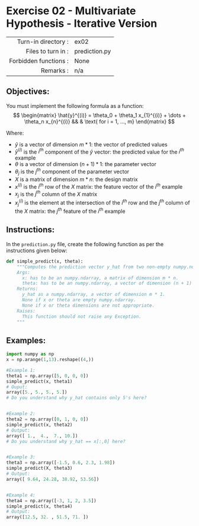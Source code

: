 # Exercise 02 - Multivariate Hypothesis - Iterative Version

|                         |                    |
| -----------------------:| ------------------ |
|   Turn-in directory :   |  ex02              |
|   Files to turn in :    |  prediction.py     |
|   Forbidden functions : |  None              |
|   Remarks :             |  n/a               |

## Objectives:
You must implement the following formula as a function:  
$$
\begin{matrix}
  \hat{y}^{(i)} = \theta_0 + \theta_1 x_{1}^{(i)}  + \dots + \theta_n x_{n}^{(i)} && & \text{ for i = 1, ..., m}
\end{matrix}
$$  
  
Where:
- $\hat{y}$ is a vector of dimension $m * 1$: the vector of predicted values
- $\hat{y}^{(i)}$ is the $i^{th}$ component of the $\hat{y}$ vector: the predicted value for the $i^{th}$ example
- $\theta$ is a vector of dimension $(n + 1) * 1$: the parameter vector
- $\theta_j$ is the $j^{th}$ component of the parameter vector
- $X$ is a matrix of dimension $m * n$: the design matrix
- $x^{(i)}$ is the $i^{th}$ row of the $X$ matrix: the feature vector of the $i^{th}$ example
- $x_{j}$ is the $j^{th}$ column of the $X$ matrix
- $x_j^{(i)}$ is the element at the intersection of the $i^{th}$ row and the $j^{th}$ column of the $X$ matrix: the $j^{th}$ feature of the $i^{th}$ example


## Instructions:
In the `prediction.py` file, create the following function as per the instructions given below:
```python
def simple_predict(x, theta):
    """Computes the prediction vector y_hat from two non-empty numpy.ndarray.
    Args:
      x: has to be an numpy.ndarray, a matrix of dimension m * n.
      theta: has to be an numpy.ndarray, a vector of dimension (n + 1) * 1.
    Returns:
      y_hat as a numpy.ndarray, a vector of dimension m * 1.
      None if x or theta are empty numpy.ndarray.
      None if x or theta dimensions are not appropriate.
    Raises:
      This function should not raise any Exception.
    """
```

## Examples:
```python
import numpy as np
x = np.arange(1,13).reshape((4,))

#Example 1:
theta1 = np.array([5, 0, 0, 0])
simple_predict(x, theta1)
# Ouput:
array([5., 5., 5., 5.])
# Do you understand why y_hat contains only 5's here?  


#Example 2:
theta2 = np.array([0, 1, 0, 0])
simple_predict(x, theta2)
# Output:
array([ 1.,  4.,  7., 10.])
# Do you understand why y_hat == x[:,0] here?  


#Example 3:
theta3 = np.array([-1.5, 0.6, 2.3, 1.98])
simple_predict(X, theta3)
# Output:
array([ 9.64, 24.28, 38.92, 53.56])


#Example 4:
theta4 = np.array([-3, 1, 2, 3.5])
simple_predict(x, theta4)
# Output:
array([12.5, 32. , 51.5, 71. ])
```